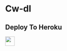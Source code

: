 # Cw-dl

## Deploy To Heroku

<a href="https://heroku.com/deploy?template=https://github.com/Rajmaterbot/Cw-repo">
     <img height="30px" src="https://img.shields.io/badge/Deploy%20To%20Heroku-blueviolet?style=for-the-badge&logo=heroku">
  </a>
